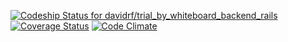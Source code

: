 [ ![Codeship Status for davidrf/trial_by_whiteboard_backend_rails](https://codeship.com/projects/a6d8f0a0-1b09-0134-453f-66ed86225da0/status?branch=master)](https://codeship.com/projects/159541)
[![Coverage Status](https://coveralls.io/repos/github/davidrf/trial_by_whiteboard_backend_rails/badge.svg?branch=master)](https://coveralls.io/github/davidrf/trial_by_whiteboard_backend_rails?branch=master)
[![Code Climate](https://codeclimate.com/github/davidrf/trial_by_whiteboard_backend_rails/badges/gpa.svg)](https://codeclimate.com/github/davidrf/trial_by_whiteboard_backend_rails)
